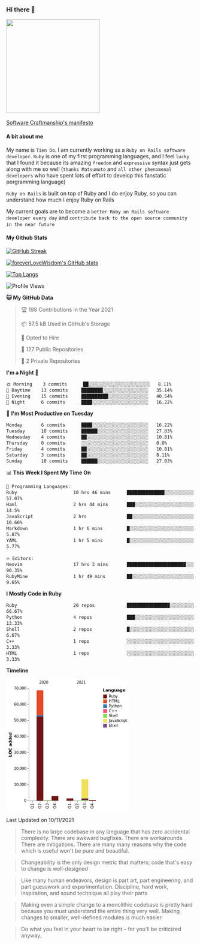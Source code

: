 ### Hi there 👋

<!--
**foreverLoveWisdom/foreverLoveWisdom** is a ✨ _special_ ✨ repository because its `README.md` (this file) appears on your GitHub profile.

Here are some ideas to get you started:

- 🔭 I’m currently working on ...
- 🌱 I’m currently learning ...
- 👯 I’m looking to collaborate on ...
- 🤔 I’m looking for help with ...
- 💬 Ask me about ...
- 📫 How to reach me: ...
- 😄 Pronouns: ...
- ⚡ Fun fact: ...
-->

<img src="https://codecondo.com/wp-content/uploads/2017/09/railslogo.png" width="250" height="250">

[Software Craftmanship's manifesto](http://manifesto.softwarecraftsmanship.org/)

#### A bit about me
My name is `Tien Do`. I am currently working as a `Ruby on Rails software developer`. `Ruby` is one of my first programming languages, and I feel `lucky` that I found it because its amazing `freedom` and `expressive` syntax just gets along with me so well (`thanks Matsumoto` and `all other phenomenal developers` who have spent lots of effort to develop this fanstatic porgramming language)

`Ruby on Rails` is built on top of Ruby and I do enjoy Ruby, so you can understand how much I enjoy Ruby on Rails

My current goals are to become a `better Ruby on Rails software developer every day` and `contribute back to the open source community in the near future`

#### My Github Stats

[![GitHub Streak](https://github-readme-streak-stats.herokuapp.com/?user=foreverLoveWisdom&theme=dracula)](https://git.io/streak-stats)
&nbsp;
&nbsp;

[![foreverLoveWisdom's GitHub stats](https://github-readme-stats.vercel.app/api?username=foreverLoveWisdom&show_icons=true&theme=react&count_private=true)](https://github.com/anuraghazra/github-readme-stats)

[![Top Langs](https://github-readme-stats.vercel.app/api/top-langs/?username=foreverLoveWisdom&show_icons=true&theme=vue-dark)](https://github.com/anuraghazra/github-readme-stats)

<!--START_SECTION:waka-->
![Profile Views](http://img.shields.io/badge/Profile%20Views-0-blue)

**🐱 My GitHub Data** 

> 🏆 198 Contributions in the Year 2021
 > 
> 📦 57.5 kB Used in GitHub's Storage 
 > 
> 💼 Opted to Hire
 > 
> 📜 127 Public Repositories 
 > 
> 🔑 2 Private Repositories  
 > 
**I'm a Night 🦉** 

```text
🌞 Morning    3 commits      ██░░░░░░░░░░░░░░░░░░░░░░░   8.11% 
🌆 Daytime    13 commits     ████████░░░░░░░░░░░░░░░░░   35.14% 
🌃 Evening    15 commits     ██████████░░░░░░░░░░░░░░░   40.54% 
🌙 Night      6 commits      ████░░░░░░░░░░░░░░░░░░░░░   16.22%

```
📅 **I'm Most Productive on Tuesday** 

```text
Monday       6 commits      ████░░░░░░░░░░░░░░░░░░░░░   16.22% 
Tuesday      10 commits     ██████░░░░░░░░░░░░░░░░░░░   27.03% 
Wednesday    4 commits      ██░░░░░░░░░░░░░░░░░░░░░░░   10.81% 
Thursday     0 commits      ░░░░░░░░░░░░░░░░░░░░░░░░░   0.0% 
Friday       4 commits      ██░░░░░░░░░░░░░░░░░░░░░░░   10.81% 
Saturday     3 commits      ██░░░░░░░░░░░░░░░░░░░░░░░   8.11% 
Sunday       10 commits     ██████░░░░░░░░░░░░░░░░░░░   27.03%

```


📊 **This Week I Spent My Time On** 

```text
💬 Programming Languages: 
Ruby                     10 hrs 46 mins      ██████████████░░░░░░░░░░░   57.07% 
Haml                     2 hrs 44 mins       ███░░░░░░░░░░░░░░░░░░░░░░   14.5% 
JavaScript               2 hrs               ██░░░░░░░░░░░░░░░░░░░░░░░   10.66% 
Markdown                 1 hr 6 mins         █░░░░░░░░░░░░░░░░░░░░░░░░   5.87% 
YAML                     1 hr 5 mins         █░░░░░░░░░░░░░░░░░░░░░░░░   5.77%

🔥 Editors: 
Neovim                   17 hrs 3 mins       ██████████████████████░░░   90.35% 
RubyMine                 1 hr 49 mins        ██░░░░░░░░░░░░░░░░░░░░░░░   9.65%

```

**I Mostly Code in Ruby** 

```text
Ruby                     20 repos            ████████████████░░░░░░░░░   66.67% 
Python                   4 repos             ███░░░░░░░░░░░░░░░░░░░░░░   13.33% 
Shell                    2 repos             █░░░░░░░░░░░░░░░░░░░░░░░░   6.67% 
C++                      1 repo              ░░░░░░░░░░░░░░░░░░░░░░░░░   3.33% 
HTML                     1 repo              ░░░░░░░░░░░░░░░░░░░░░░░░░   3.33%

```


**Timeline**

![Chart not found](https://raw.githubusercontent.com/foreverLoveWisdom/foreverLoveWisdom/main/charts/bar_graph.png) 


 Last Updated on 10/11/2021
<!--END_SECTION:waka-->


> There is no large codebase in any language that has zero accidental complexity. There are awkward bugfixes. There are workarounds. There are mitigations.
> There are many many reasons why the code which is useful won't be pure and beautiful.

> Changeability is the only design metric that matters; code that's easy to change is well-designed

> Like many human endeavors, design is part art, part engineering, and part guesswork and experimentation. Discipline, hard work, inspiration, and sound technique all play their parts

> Mak­ing even a sim­ple change to a mono­lith­ic code­base is pret­ty hard because you must under­stand the entire thing very well. Mak­ing changes to small­er, well-defined mod­ules is much easier.
 
 > Do what you feel in your heart to be right – for you’ll be criticized anyway.
